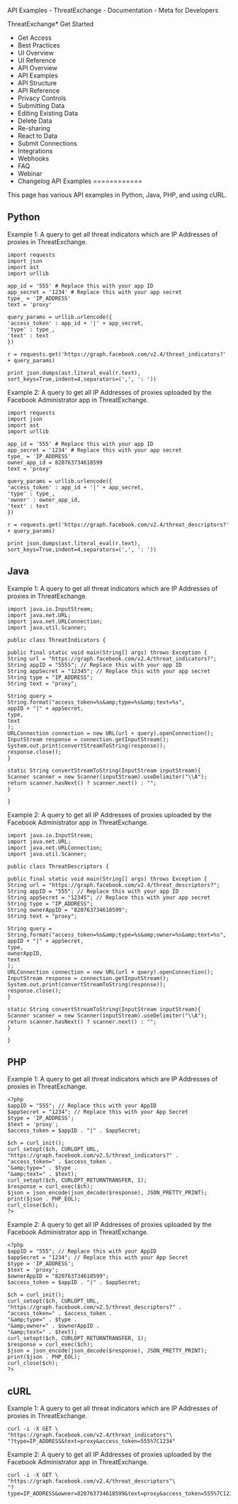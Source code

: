 
API Examples - ThreatExchange - Documentation - Meta for Developers









ThreatExchange* Get Started
* Get Access
* Best Practices
* UI Overview
* UI Reference
* API Overview
* API Examples
* API Structure
* API Reference
* Privacy Controls
* Submitting Data
* Editing Existing Data
* Delete Data
* Re-sharing
* React to Data
* Submit Connections
* Integrations
* Webhooks
* FAQ
* Webinar
* Changelog
API Examples
============

This page has various API examples in Python, Java, PHP, and using cURL.

Python
------

Example 1: A query to get all threat indicators which are IP Addresses of proxies in ThreatExchange.


```
import requests
import json
import ast
import urllib

app_id = '555' # Replace this with your app ID
app_secret = '1234' # Replace this with your app secret
type_ = 'IP_ADDRESS'
text = 'proxy'

query_params = urllib.urlencode({
'access_token' : app_id + '|' + app_secret,
'type' : type_,
'text' : text
})

r = requests.get('https://graph.facebook.com/v2.4/threat_indicators?' + query_params)

print json.dumps(ast.literal_eval(r.text), sort_keys=True,indent=4,separators=(',', ': '))
```
Example 2: A query to get all IP Addresses of proxies uploaded by the Facebook Administrator app in ThreatExchange.


```
import requests
import json
import ast
import urllib

app_id = '555' # Replace this with your app ID
app_secret = '1234' # Replace this with your app secret
type_ = 'IP_ADDRESS'
owner_app_id = 820763734618599
text = 'proxy'

query_params = urllib.urlencode({
'access_token' : app_id + '|' + app_secret,
'type' : type_,
'owner' : owner_app_id,
'text' : text
})

r = requests.get('https://graph.facebook.com/v2.4/threat_descriptors?' + query_params)

print json.dumps(ast.literal_eval(r.text), sort_keys=True,indent=4,separators=(',', ': '))
```
Java
----

Example 1: A query to get all threat indicators which are IP Addresses of proxies in ThreatExchange.


```
import java.io.InputStream;
import java.net.URL;
import java.net.URLConnection;
import java.util.Scanner;

public class ThreatIndicators {

public final static void main(String[] args) throws Exception {
String url = "https://graph.facebook.com/v2.4/threat_indicators?";
String appID = "5555"; // Replace this with your app ID
String appSecret = "12345"; // Replace this with your app secret
String type = "IP_ADDRESS";
String text = "proxy";

String query = String.format("access_token=%s&amp;type=%s&amp;text=%s",
appID + "|" + appSecret,
type,
text
);
URLConnection connection = new URL(url + query).openConnection();
InputStream response = connection.getInputStream();
System.out.print(convertStreamToString(response));
response.close();
}

static String convertStreamToString(InputStream inputStream){
Scanner scanner = new Scanner(inputStream).useDelimiter("\\A");
return scanner.hasNext() ? scanner.next() : "";
}

}
```
Example 2: A query to get all IP Addresses of proxies uploaded by the Facebook Administrator app in ThreatExchange.


```
import java.io.InputStream;
import java.net.URL;
import java.net.URLConnection;
import java.util.Scanner;

public class ThreatDescriptors {

public final static void main(String[] args) throws Exception {
String url = "https://graph.facebook.com/v2.4/threat_descriptors?";
String appID = "555"; // Replace this with your app ID
String appSecret = "12345"; // Replace this with your app secret
String type = "IP_ADDRESS";
String ownerAppID = "820763734618599";
String text = "proxy";

String query = String.format("access_token=%s&amp;type=%s&amp;owner=%s&amp;text=%s",
appID + "|" + appSecret,
type,
ownerAppID,
text
);
URLConnection connection = new URL(url + query).openConnection();
InputStream response = connection.getInputStream();
System.out.print(convertStreamToString(response));
response.close();
}

static String convertStreamToString(InputStream inputStream){
Scanner scanner = new Scanner(inputStream).useDelimiter("\\A");
return scanner.hasNext() ? scanner.next() : "";
}

}
```
PHP
---

Example 1: A query to get all threat indicators which are IP Addresses of proxies in ThreatExchange.


```
<?php
$appID = "555"; // Replace this with your AppID
$appSecret = "1234"; // Replace this with your App Secret
$type = 'IP_ADDRESS';
$text = 'proxy';
$access_token = $appID . "|" . $appSecret;

$ch = curl_init();
curl_setopt($ch, CURLOPT_URL,
"https://graph.facebook.com/v2.5/threat_indicators?" .
"access_token=" . $access_token .
"&amp;type=" . $type .
"&amp;text=" . $text);
curl_setopt($ch, CURLOPT_RETURNTRANSFER, 1);
$response = curl_exec($ch);
$json = json_encode(json_decode($response), JSON_PRETTY_PRINT);
print($json . PHP_EOL);
curl_close($ch);
?>
```
Example 2: A query to get all IP Addresses of proxies uploaded by the Facebook Administrator app in ThreatExchange.


```
<?php
$appID = "555"; // Replace this with your AppID
$appSecret = "1234"; // Replace this with your App Secret
$type = 'IP_ADDRESS';
$text = 'proxy';
$ownerAppID = "820763734618599";
$access_token = $appID . "|" . $appSecret;

$ch = curl_init();
curl_setopt($ch, CURLOPT_URL,
"https://graph.facebook.com/v2.5/threat_descriptors?" .
"access_token=" . $access_token .
"&amp;type=" . $type .
"&amp;owner=" . $ownerAppID .
"&amp;text=" . $text);
curl_setopt($ch, CURLOPT_RETURNTRANSFER, 1);
$response = curl_exec($ch);
$json = json_encode(json_decode($response), JSON_PRETTY_PRINT);
print($json . PHP_EOL);
curl_close($ch);
?>
```
cURL
----

Example 1: A query to get all threat indicators which are IP Addresses of proxies in ThreatExchange.


```
curl -i -X GET \
"https://graph.facebook.com/v2.4/threat_indicators"\
"?type=IP_ADDRESS&text=proxy&access_token=555%7C1234"
```
Example 2: A query to get all IP Addresses of proxies uploaded by the Facebook Administrator app in ThreatExchange.


```
curl -i -X GET \
"https://graph.facebook.com/v2.4/threat_descriptors"\
"?type=IP_ADDRESS&owner=820763734618599&text=proxy&access_token=555%7C1234"
```
































 
